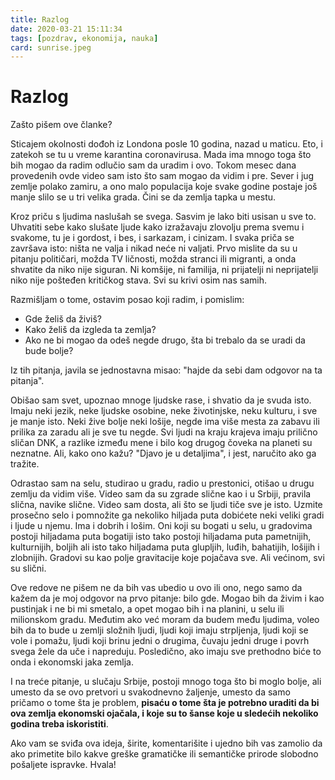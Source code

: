 ```yaml
---
title: Razlog
date: 2020-03-21 15:11:34
tags: [pozdrav, ekonomija, nauka]
card: sunrise.jpeg
---
```


# Razlog 

Zašto pišem ove članke?

Sticajem okolnosti dođoh iz Londona posle 10 godina, nazad u maticu. Eto, i zatekoh se tu u vreme karantina coronavirusa. Mada ima mnogo toga što bih mogao da radim odlučio sam da uradim i ovo.
Tokom mesec dana provedenih ovde video sam isto što sam mogao da vidim i pre. Sever i jug zemlje polako zamiru, a ono malo populacija koje svake godine postaje još manje slilo se u tri velika grada. Čini se da zemlja tapka u mestu.

Kroz priču s ljudima naslušah se svega. Sasvim je lako biti usisan u sve to. Uhvatiti sebe kako slušate ljude kako izražavaju zlovolju prema svemu i svakome, tu je i gordost, i bes, i sarkazam, i cinizam. I svaka priča se završava isto: ništa ne valja i nikad neće ni valjati. Prvo mislite da su u pitanju političari, možda TV ličnosti, možda stranci ili migranti, a onda shvatite da niko nije siguran. Ni komšije, ni familija, ni prijatelji ni neprijatelji niko nije pošteđen kritičkog stava. Svi su krivi osim nas samih.

Razmišljam o tome, ostavim posao koji radim, i pomislim:
- Gde želiš da živiš?  
- Kako želiš da izgleda ta zemlja?  
- Ako ne bi mogao da odeš negde drugo, šta bi trebalo da se uradi da bude bolje?  

Iz tih pitanja, javila se jednostavna misao: "hajde da sebi dam odgovor na ta pitanja".

Obišao sam svet, upoznao mnoge ljudske rase, i shvatio da je svuda isto. Imaju neki jezik, neke ljudske osobine, neke životinjske, neku kulturu, i sve je manje isto. Neki žive bolje neki lošije, negde ima više mesta za zabavu ili prilika za zaradu ali je sve tu negde. Svi ljudi na kraju krajeva imaju prilično sličan DNK, a razlike između mene i bilo kog drugog čoveka na planeti su neznatne. Ali, kako ono kažu? "Djavo je u detaljima", i jest, naručito ako ga tražite.

Odrastao sam na selu, studirao u gradu, radio u prestonici, otišao u drugu zemlju da vidim više. Video sam da su zgrade slične kao i u Srbiji, pravila slična, navike slične. Video sam dosta, ali što se ljudi tiče sve je isto. Uzmite prosečno selo i pomnožite ga nekoliko hiljada puta dobićete neki veliki gradi i ljude u njemu. Ima i dobrih i lošim. Oni koji su bogati u selu, u gradovima postoji hiljadama puta bogatiji isto tako postoji hiljadama puta pametnijih, kulturnijih, boljih ali isto tako hiljadama puta glupljih, luđih, bahatijih, lošijih i zlobnijih. Gradovi su kao polje gravitacije koje pojačava sve. Ali većinom, svi su slični.

Ove redove ne pišem ne da bih vas ubedio u ovo ili ono, nego samo da kažem da je moj odgovor na prvo pitanje: bilo gde. Mogao bih da živim i kao pustinjak i ne bi mi smetalo, a opet mogao bih i na planini, u selu ili milionskom gradu.
Međutim ako već moram da budem među ljudima, voleo bih da to bude u zemlji složnih ljudi, ljudi koji imaju strpljenja, ljudi koji se vole i pomažu, ljudi koji brinu jedni o drugima, čuvaju jedni druge i povrh svega žele da uče i napreduju. Posledično, ako imaju sve prethodno biće to onda i ekonomski jaka zemlja.

I na treće pitanje, u slučaju Srbije, postoji mnogo toga što bi moglo bolje, ali umesto da se ovo pretvori u svakodnevno žaljenje, umesto da samo pričamo o tome šta je problem, **pisaću o tome šta je potrebno uraditi da bi ova zemlja ekonomski ojačala, i koje su to šanse koje u sledećih nekoliko godina treba iskoristiti**.

Ako vam se sviđa ova ideja, širite, komentarišite i ujedno bih vas zamolio da ako primetite bilo kakve greške gramatičke ili semantičke prirode slobodno pošaljete ispravke. Hvala!
